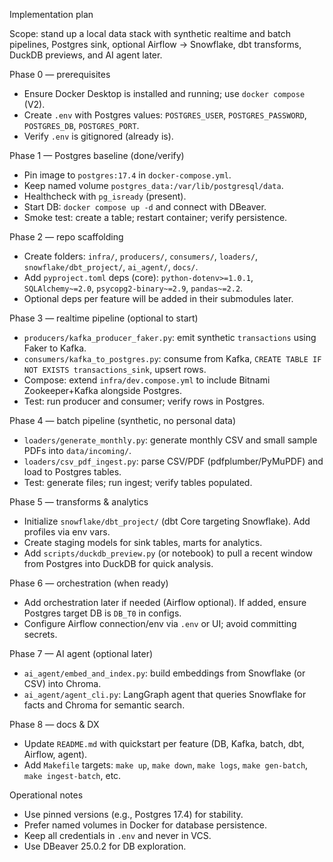 Implementation plan

Scope: stand up a local data stack with synthetic realtime and batch pipelines, Postgres sink, optional Airflow → Snowflake, dbt transforms, DuckDB previews, and AI agent later.

Phase 0 — prerequisites
- Ensure Docker Desktop is installed and running; use `docker compose` (V2).
- Create `.env` with Postgres values: `POSTGRES_USER`, `POSTGRES_PASSWORD`, `POSTGRES_DB`, `POSTGRES_PORT`.
- Verify `.env` is gitignored (already is).

Phase 1 — Postgres baseline (done/verify)
- Pin image to `postgres:17.4` in `docker-compose.yml`.
- Keep named volume `postgres_data:/var/lib/postgresql/data`.
- Healthcheck with `pg_isready` (present).
- Start DB: `docker compose up -d` and connect with DBeaver.
- Smoke test: create a table; restart container; verify persistence.

Phase 2 — repo scaffolding
- Create folders: `infra/`, `producers/`, `consumers/`, `loaders/`, `snowflake/dbt_project/`, `ai_agent/`, `docs/`.
- Add `pyproject.toml` deps (core): `python-dotenv>=1.0.1`, `SQLAlchemy~=2.0`, `psycopg2-binary~=2.9`, `pandas~=2.2`.
- Optional deps per feature will be added in their submodules later.

Phase 3 — realtime pipeline (optional to start)
- `producers/kafka_producer_faker.py`: emit synthetic `transactions` using Faker to Kafka.
- `consumers/kafka_to_postgres.py`: consume from Kafka, `CREATE TABLE IF NOT EXISTS transactions_sink`, upsert rows.
- Compose: extend `infra/dev.compose.yml` to include Bitnami Zookeeper+Kafka alongside Postgres.
- Test: run producer and consumer; verify rows in Postgres.

Phase 4 — batch pipeline (synthetic, no personal data)
- `loaders/generate_monthly.py`: generate monthly CSV and small sample PDFs into `data/incoming/`.
- `loaders/csv_pdf_ingest.py`: parse CSV/PDF (pdfplumber/PyMuPDF) and load to Postgres tables.
- Test: generate files; run ingest; verify tables populated.

Phase 5 — transforms & analytics
- Initialize `snowflake/dbt_project/` (dbt Core targeting Snowflake). Add profiles via env vars.
- Create staging models for sink tables, marts for analytics.
- Add `scripts/duckdb_preview.py` (or notebook) to pull a recent window from Postgres into DuckDB for quick analysis.

Phase 6 — orchestration (when ready)
- Add orchestration later if needed (Airflow optional). If added, ensure Postgres target DB is `DB_T0` in configs.
- Configure Airflow connection/env via `.env` or UI; avoid committing secrets.

Phase 7 — AI agent (optional later)
- `ai_agent/embed_and_index.py`: build embeddings from Snowflake (or CSV) into Chroma.
- `ai_agent/agent_cli.py`: LangGraph agent that queries Snowflake for facts and Chroma for semantic search.

Phase 8 — docs & DX
- Update `README.md` with quickstart per feature (DB, Kafka, batch, dbt, Airflow, agent).
- Add `Makefile` targets: `make up`, `make down`, `make logs`, `make gen-batch`, `make ingest-batch`, etc.

Operational notes
- Use pinned versions (e.g., Postgres 17.4) for stability.
- Prefer named volumes in Docker for database persistence.
- Keep all credentials in `.env` and never in VCS.
- Use DBeaver 25.0.2 for DB exploration.



